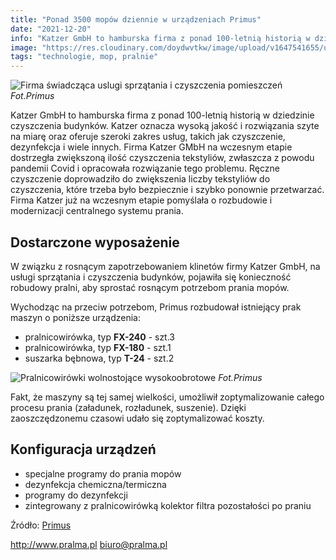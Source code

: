 ```yaml
---
title: "Ponad 3500 mopów dziennie w urządzeniach Primus"
date: "2021-12-20"
info: "Katzer GmbH to hamburska firma z ponad 100-letnią historią w dziedzinie czyszczenia budynków. Katzer oznacza wysoką jakość i rozwiązania szyte na miarę oraz oferuje szeroki zakres usług, takich jak czyszczenie, dezynfekcja i wiele innych. Firma Katzer GMbH na wczesnym etapie dostrzegła zwiększoną ilość czyszczenia tekstyliów, zwłaszcza z powodu pandemii Covid i opracowała rozwiązanie tego problemu. Ręczne czyszczenie doprowadziło do zwiększenia liczby tekstyliów do czyszczenia, które trzeba było bezpiecznie i szybko ponownie przetwarzać. Firma Katzer już na wczesnym etapie pomyślała o rozbudowie i modernizacji centralnego systemu prania."
image: "https://res.cloudinary.com/doydwvtkw/image/upload/v1647541655/uploads/posts/mop__3500_vz5xjx.webp"
tags: "technologie, mop, pralnie"
---
```



![Firma świadcząca uslugi sprzątania i czyszczenia pomieszczeń](https://res.cloudinary.com/doydwvtkw/image/upload/v1647541655/uploads/posts/mop__3500_3_egnw9c.webp)
*Fot.Primus*

Katzer GmbH to hamburska firma z ponad 100-letnią historią w dziedzinie czyszczenia budynków. Katzer oznacza wysoką jakość i rozwiązania szyte na miarę oraz oferuje szeroki zakres usług, takich jak czyszczenie, dezynfekcja i wiele innych. Firma Katzer GMbH na wczesnym etapie dostrzegła zwiększoną ilość czyszczenia tekstyliów, zwłaszcza z powodu pandemii Covid i opracowała rozwiązanie tego problemu. Ręczne czyszczenie doprowadziło do zwiększenia liczby tekstyliów do czyszczenia, które trzeba było bezpiecznie i szybko ponownie przetwarzać. Firma Katzer już na wczesnym etapie pomyślała o rozbudowie i modernizacji centralnego systemu prania.

## Dostarczone wyposażenie

W związku z rosnącym zapotrzebowaniem klinetów firmy Katzer GmbH, na usługi sprzątania i czyszczenia budynków, pojawiła się konieczność robudowy pralni, aby sprostać rosnącym potrzebom prania mopów. 

Wychodząc na przeciw potrzebom, Primus rozbudował istniejący prak maszyn o poniższe urządzenia:

- pralnicowirówka, typ **FX-240** - szt.3
- pralnicowirówka, typ **FX-180** - szt.1
- suszarka bębnowa, typ **T-24**  - szt.2

![Pralnicowirówki wolnostojące wysokoobrotowe](https://res.cloudinary.com/doydwvtkw/image/upload/v1647541655/uploads/posts/mop__3500_2_y3bgcy.webp)
*Fot.Primus*

Fakt, że maszyny są tej samej wielkości, umożliwił zoptymalizowanie całego procesu prania (załadunek, rozładunek, suszenie). Dzięki zaoszczędzonemu czasowi udało się zoptymalizować koszty.

## Konfiguracja urządzeń

- specjalne programy do prania mopów
- dezynfekcja chemiczna/termiczna
- programy do dezynfekcji
- zintegrowany z pralnicowirówką kolektor filtra pozostałości po praniu

Źródło: [Primus](https://primuslaundry.com/washing-3500-mops-a-day-with-primus-laundry)

<http://www.pralma.pl>
<biuro@pralma.pl>